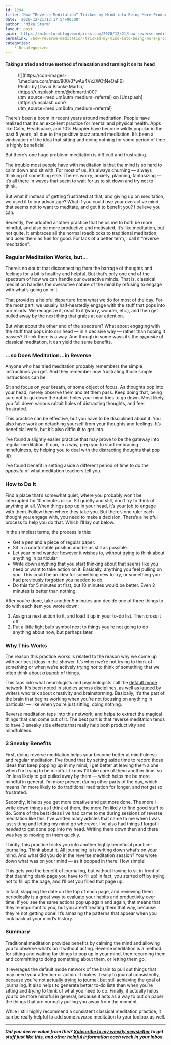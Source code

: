 ```yaml
---
id: 1294
title: 'How “Reverse Meditation” Tricked my Mind into Being More Productive and Mindful'
date: '2020-12-21T13:17:54+00:00'
author: 'Mike Sturm'
layout: post
guid: 'https://mikesturmblog.wordpress.com/2020/12/21/how-reverse-meditation-tricked-my-mind-into-being-more-productive-and-mindful/'
permalink: /how-reverse-meditation-tricked-my-mind-into-being-more-productive-and-mindful/
categories:
    - Uncategorized
---
```


#### Taking a tried and true method of relaxation and turning it on its head

<figure class="wp-caption">![](https://cdn-images-1.medium.com/max/800/0*wAu4VxZWOtNeOaF6)<figcaption class="wp-caption-text">Photo by [David Brooke Martin](https://unsplash.com/@dbmartin00?utm_source=medium&utm_medium=referral) on [Unsplash](https://unsplash.com?utm_source=medium&utm_medium=referral)</figcaption></figure>There’s been a boom in recent years around meditation. People have realized that it’s an excellent practice for mental and physical health. Apps like Calm, Headspace, and 10% Happier have become wildly popular in the past 5 years, all due to the positive buzz around meditation. It’s been a vindication of the idea that sitting and doing nothing for some period of time is highly beneficial.

But there’s one huge problem: meditation is difficult and frustrating.

The trouble most people have with meditation is that the mind is so hard to calm down and sit with. For most of us, it’s always churning — always thinking of something else. There’s worry, anxiety, planning, fantasizing — it’s all there in waves that seem to wait for us to sit down and try not to think.

But what if instead of getting frustrated at that, and giving up on meditation, we used it to our advantage? What if you could use your overactive mind that seems not to want to meditate, and get it to benefit you? I believe you can.

Recently, I’ve adopted another practice that helps me to both be more mindful, and also be more productive and motivated. It’s like meditation, but not quite. It embraces all the normal roadblocks to traditional meditation, and uses them as fuel for good. For lack of a better term, I call it “reverse meditation”.

### Regular Meditation Works, but…

There’s no doubt that disconnecting from the barrage of thoughts and feelings for a bit is healthy and helpful. But that’s only one end of the spectrum of how we can handle our overactive minds. That is, classical mediation handles the overactive nature of the mind by refusing to engage with what’s going on in it.

That provides a helpful departure from what we do for most of the day. For the most part, we usually half-heartedly engage with the stuff that pops into our minds. We recognize it, react to it (worry, wonder, etc.), and then get pulled away by the next thing that grabs at our attention.

But what about the other end of the spectrum? What about engaging with the stuff that pops into our head — in a decisive way — rather than hoping it passes? I think there is a way. And though in some ways it’s the *opposite* of classical meditation, it can yield the same benefits.

### …so Does Meditation…in Reverse

Anyone who has tried meditation probably remembers the simple instructions you get. And they remember how frustrating those simple instructions can be.

Sit and focus on your breath, or some object of focus. As thoughts pop into your head, merely observe them and let them pass. Keep doing that, being sure not to go down the rabbit holes your mind tries to go down. Most likely, you fall down various rabbit holes of distracting thoughts, and feel frustrated.

This practice can be effective, but you have to be disciplined about it. You also have work on detaching yourself from your thoughts and feelings. It’s beneficial work, but it’s also difficult to get into.

I’ve found a slightly easier practice that may prove to be the gateway into regular meditation. It can, in a way, prep you to start embracing mindfulness, by helping you to deal with the distracting thoughts that pop up.

I’ve found benefit in setting aside a different period of time to do the *opposite* of what meditation teachers tell you.

### How to Do It

Find a place that’s somewhat quiet, where you probably won’t be interrupted for 10 minutes or so. Sit quietly and still, don’t try to think of anything at all. When things pop up in your head, it’s your job to engage with them. Follow them where they take you. But there’s one rule: each thought you engage with, you need to make a decision. There’s a helpful process to help you do that. Which I’ll lay out below.

In the simplest terms, the process is this:

- Get a pen and a piece of regular paper.
- Sit in a comfortable position and be as still as possible.
- Let your mind wander however it wishes to, without trying to think about anything in particular.
- Write down anything that you start thinking about that seems like you need or want to take action on it. Basically, anything you feel pulling on you. This could be an idea for something new to try, or something you had previously forgotten you needed to do.
- Do this for 5 minutes at first, but 10 minutes would be better. Even 2 minutes is better than nothing.

After you’re done, take another 5 minutes and decide one of three things to do with each item you wrote down:

1. Assign a next action to it, and load it up in your to-do list. Then cross it off.
2. Put a little light bulb symbol next to things you’re not going to do anything about now, but perhaps later.

### Why This Works

The reason this practice works is related to the reason why we come up with our best ideas in the shower. It’s when we’re not trying to think of something or when we’re actively trying *not* to think of something that we often think about *a bunch* of things.

This taps into what neurologists and psychologists call the [default mode network](https://www.psychologytoday.com/us/basics/default-mode-network). It’s been noted in studies across disciplines, as well as lauded by writers who talk about creativity and brainstorming. Basically, it’s the part of the brain that begins working when you’re not focusing on anything in particular — like when you’re just sitting, doing nothing.

Reverse meditation taps into this network, and helps to extract the magical things that can come out of it. The best part is that reverse meditation tends to have 3 sneaky side effects that really help both productivity and mindfulness.

### 3 Sneaky Benefits

First, doing reverse meditation helps your become better at mindfulness and regular meditation. I’ve found that by setting aside time to record those ideas that keep popping up in my mind, I get better at leaving them alone when I’m trying to be mindful. I know I’ll take care of them another time, so I’m less likely to get pulled away by them — which helps me be more mindful in general. I’m more present during other parts of the day, which means I’m more likely to do traditional meditation for longer, and not get so frustrated.

Secondly, it helps you get more creative and get more done. The more I write down things as I think of them, the more I’m likely to find good stuff to do. Some of the best ideas I’ve had came to me during sessions of reverse meditation like this. I’ve written many articles that came to me when I was just sitting and letting my mind go wherever. I’ve also had things I forgot I *needed* to get done pop into my head. Writing them down then and there was key to moving on them quickly.

Thirdly, this practice tricks you into another highly beneficial practice: journaling. Think about it. All journaling is is writing down what’s on your mind. And what did you do in the reverse meditation session? You wrote down what was on your mind — as it popped in there. How simple!

This gets you the benefit of journaling, but without having to sit in front of that daunting blank page you have to fill up! In fact, you started off by trying not to fill up the page, and I’ll bet you filled that page up.

In fact, slapping the date on the top of each page, and reviewing them periodically is a great way to evaluate your habits and productivity over time. If you see the same actions pop up again and again, that means that they’re important to you, but you aren’t treating them that way, because they’re not getting done! It’s amazing the patterns that appear when you look back at your mind’s history.

### Summary

Traditional meditation provides benefits by calming the mind and allowing you to observe what’s on it without acting. Reverse meditation is a method for sitting and waiting for things to pop up in your mind, then recording them and committing to doing something about them, or letting them go.

It leverages the default mode network of the brain to pull out things that may need your attention or action. It makes it easy to journal consistently, because you’re not actually trying to journal, but still achieving the goal of journaling. It also helps to generate better to-do lists than when you’re sitting and *trying* to think of what you need to do. Finally, it actually helps you to be more mindful in general, because it acts as a way to put on paper the things that are normally pulling you away from the moment.

While I still highly recommend a consistent classical meditation practice, it can be really helpful to add some *reverse* meditation to your toolbox as well.

---

***Did you derive value from this?*** [***Subscribe to my weekly newsletter***](http://woolgathering.substack.com) ***to get stuff just like this, and other helpful information each week in your inbox.***